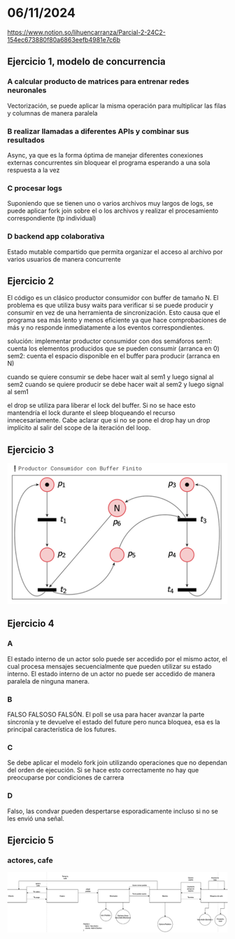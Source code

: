 # 06/11/2024

https://www.notion.so/lihuencarranza/Parcial-2-24C2-154ec673880f80a6863eefb4981e7c6b

## Ejercicio 1, modelo de concurrencia

### A calcular producto de matrices para entrenar redes neuronales

Vectorización, se puede aplicar la misma operación para multiplicar las filas y columnas de manera paralela

### B realizar llamadas a diferentes APIs y combinar sus resultados

Async, ya que es la forma óptima de manejar diferentes conexiones externas concurrentes
sin bloquear el programa esperando a una sola respuesta a la vez

### C procesar logs

Suponiendo que se tienen uno o varios archivos muy largos de logs, se puede aplicar fork join sobre el o los archivos
y realizar el procesamiento correspondiente (tp individual)

### D backend app colaborativa

Estado mutable compartido que permita organizar el acceso al archivo por varios usuarios de manera concurrente

## Ejercicio 2

El código es un clásico productor consumidor con buffer de tamaño N.
El problema es que utiliza busy waits para verificar si se puede producir y consumir en vez de una herramienta de sincronización.
Esto causa que el programa sea más lento y menos eficiente ya que hace comprobaciones de más y no responde inmediatamente a los eventos
correspondientes.

solución: implementar productor consumidor con dos semáforos
sem1: cuenta los elementos producidos que se pueden consumir (arranca en 0)
sem2: cuenta el espacio disponible en el buffer para producir (arranca en N)

cuando se quiere consumir se debe hacer wait al sem1 y luego signal al sem2
cuando se quiere producir se debe hacer wait al sem2 y luego signal al sem1

el drop se utiliza para liberar el lock del buffer. Si no se hace esto mantendría el lock durante el sleep
bloqueando el recurso innecesariamente. Cabe aclarar que si no se pone el drop hay un drop implícito al salir del
scope de la iteración del loop.

## Ejercicio 3

![red de petri productor consumidor](red-petri-productor-consumidor.png)

## Ejercicio 4

### A

El estado interno de un actor solo puede ser accedido por el mismo actor, el cual procesa mensajes secuencialmente
que pueden utilizar su estado interno. El estado interno de un actor no puede ser accedido de manera paralela de
ninguna manera.

### B

FALSO FALSOSO FALSÓN. El poll se usa para hacer avanzar la parte sincronía y te devuelve el estado del future pero
nunca bloquea, esa es la principal característica de los futures.

### C

Se debe aplicar el modelo fork join utilizando operaciones que no dependan del orden de ejecución. Si se hace esto
correctamente no hay que preocuparse por condiciones de carrera

### D

Falso, las condvar pueden despertarse esporadicamente incluso si no se les envió una señal.

## Ejercicio 5

### actores, cafe

![diagrama de actores de cafe](actores_cafe.png)
